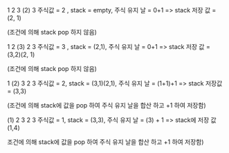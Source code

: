 1 2 3 (2) 3
주식값 = 2 , stack = empty, 주식 유지 날 = 0+1 
=> stack 저장 값 = (2, 1)

(조건에 의해 stack pop 하지 않음)


1 2 (3) 2 3
주식값 = 3 , stack = (2,1), 주식 유지 날 = 0+1 
=> stack 저장 값 = (3,2)(2, 1)

(조건에 의해 stack pop 하지 않음)


1 (2) 3 2 3
주식값 = 2,  stack = (3,1)(2,1), 주식 유지 날 = (1+1)+1 
=> stack 저장값 = (3,3)

(조건에 의해 stack에 값을 pop 하여 주식 유지 날을 합산 하고 +1 하여 저장함)



(1) 2 3 2 3
주식값 = 1,  stack = (3,3), 주식 유지 날 = (3) + 1
=> stack에 저장 값 (1,4)

조건에 의해 stack에 값을 pop 하여 주식 유지 날을 합산 하고 +1 하여 저장함)
